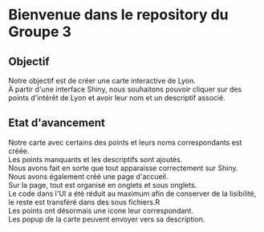 # Bienvenue dans le repository du Groupe 3



## Objectif
Notre objectif est de créer une carte interactive de Lyon.\
À partir d'une interface Shiny, nous souhaitons pouvoir cliquer sur des points d'intérêt de Lyon et avoir leur nom et un descriptif associé.

## Etat d'avancement 
Notre carte avec certains des points et leurs noms correspondants est créée.\
Les points manquants et les descriptifs sont ajoutés.\
Nous avons fait en sorte que tout apparaisse correctement sur Shiny.\
Nous avons également créé une page d'accueil. \
Sur la page, tout est organisé en onglets et sous onglets. \
Le code dans l'UI a été réduit au maximum afin de conserver de la lisibilité, le reste est transféré dans des sous fichiers.R \
Les points ont désormais une icone leur correspondant.\
Les popup de la carte peuvent envoyer vers sa description.
